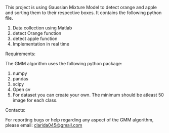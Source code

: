 This project is using Gaussian Mixture Model to detect orange and apple and sorting them to their respective boxes.
It contains the following python file.
1. Data collection using Matlab
2. detect Orange function 
3. detect apple function
4. Implementation in real time

Requirements:

The GMM algorithm uses the following python package:
1. numpy
2. pandas
3. scipy
4. Open cv
5. For dataset you can create your own. The minimum should be atleast 50 image for each class.

Contacts:

For reporting bugs or help regarding any aspect of the GMM algorithm, please email:
clarida045@gmail.com
